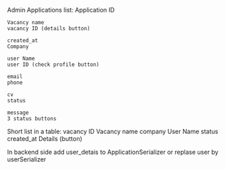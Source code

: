 Admin Applications list:
    Application ID

    Vacancy name
    vacancy ID (details button)

    created_at
    Company

    user Name
    user ID (check profile button)

    email
    phone

    cv
    status

    message
    3 status buttons





Short list in a table:
    vacancy ID
    Vacancy name
    company
    User Name
    status
    created_at
    Details (button)


In backend side add user_detais to ApplicationSerializer or replase user by userSerializer